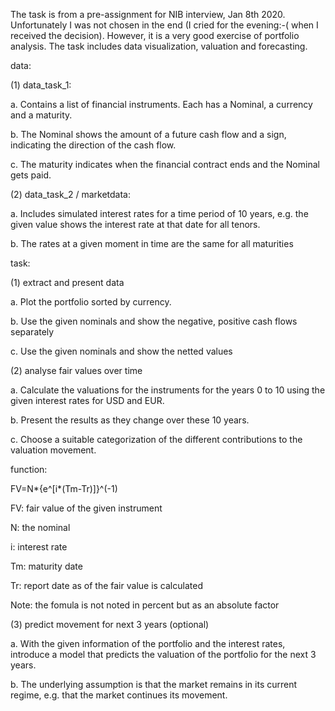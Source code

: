 The task is from a pre-assignment for NIB interview, Jan 8th 2020. Unfortunately I was not chosen in the end (I cried for the evening:-( when I received the decision).
However, it is a very good exercise of portfolio analysis.
The task includes data visualization, valuation and forecasting.

data:

(1) data_task_1:

a. Contains a list of financial instruments. Each has a Nominal, a currency and a maturity. 

b. The Nominal shows the amount of a future cash flow and a sign, indicating the direction of the cash flow. 

c. The maturity indicates when the financial contract ends and the Nominal gets paid.


(2) data_task_2 / marketdata:

a. Includes simulated interest rates for a time period of 10 years, e.g. the given value shows the interest rate at that date for all tenors. 

b. The rates at a given moment in time are the same for all maturities


task:

(1) extract and present data

a. Plot the portfolio sorted by currency.

b. Use the given nominals and show the negative, positive cash flows separately 

c. Use the given nominals and show the netted values


(2) analyse fair values over time

a. Calculate the valuations for the instruments for the years 0 to 10 using the given interest rates for USD and EUR.

b. Present the results as they change over these 10 years. 

c. Choose a suitable categorization of the different contributions to the valuation movement.

function:

FV=N*{e^[i*(Tm-Tr)]}^(-1)

FV: fair value of the given instrument

N: the nominal

i: interest rate

Tm: maturity date

Tr: report date as of the fair value is calculated

Note: the fomula is not noted in percent but as an absolute factor 


(3) predict movement for next 3 years (optional)

a. With the given information of the portfolio and the interest rates, introduce a model that predicts the valuation of the portfolio for the next 3 years. 

b. The underlying assumption is that the market remains in its current regime, e.g. that the market continues its movement.	
